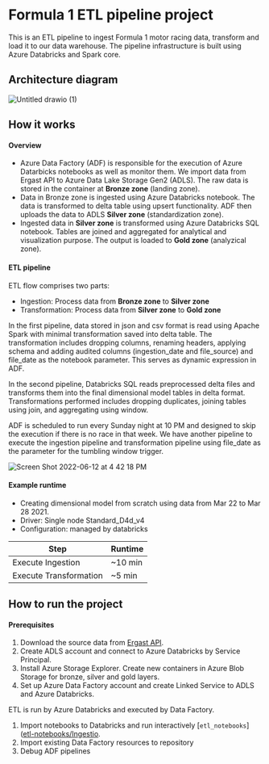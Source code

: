 # Formula 1 ETL pipeline project

This is an ETL pipeline to ingest Formula 1 motor racing data, transform and load it to our data warehouse. The pipeline infrastructure is built using Azure Databricks and Spark core. 

## Architecture diagram
![Untitled drawio (1)](https://user-images.githubusercontent.com/107358349/173245389-06a3bed0-573c-4139-b451-0966055d464b.png)

## How it works

#### Overview

- Azure Data Factory (ADF) is responsible for the execution of Azure Datarbicks notebooks as well as monitor them. We import data from Ergast API to Azure Data Lake Storage Gen2 (ADLS). The raw data is stored in the container at **Bronze zone** (landing zone).
- Data in Bronze zone is ingested using Azure Databricks notebook. The data is transformed to delta table using upsert functionality. ADF then uploads the data to ADLS **Silver zone** (standardization zone). 
- Ingested data in **Silver zone** is transformed using Azure Databricks SQL notebook. Tables are joined and aggregated for analytical and visualization purpose. The output is loaded to **Gold zone** (analyzical zone).

#### ETL pipeline

ETL flow comprises two parts:
- Ingestion: Process data from **Bronze zone** to **Silver zone**
- Transformation: Process data from **Silver zone** to **Gold zone**

In the first pipeline, data stored in json and csv format is read using Apache Spark with minimal transformation saved into delta table. The transformation includes dropping columns, renaming headers, applying schema and adding audited columns (ingestion_date and file_source) and file_date as the notebook parameter. This serves as dynamic expression in ADF.

In the second pipeline, Databricks SQL reads preprocessed delta files and transforms them into the final dimensional model tables in delta format. Transformations performed includes dropping duplicates, joining tables using join, and aggregating using window.

ADF is scheduled to run every Sunday night at 10 PM and designed to skip the execution if there is no race in that week. We have another pipeline to execute the ingestion pipeline and transformation pipeline using file_date as the parameter for the tumbling window trigger.

![Screen Shot 2022-06-12 at 4 42 18 PM](https://user-images.githubusercontent.com/107358349/173252855-6a50be95-d7a7-481c-9438-8ae9fdc7df28.png)

#### Example runtime

- Creating dimensional model from scratch using data from Mar 22 to Mar 28 2021.
- Driver: Single node Standard_D4d_v4
- Configuration: managed by databricks

| Step| Runtime|
|--|--|
|Execute Ingestion		|~10 min|	
|Execute Transformation		|~5 min|

## How to run the project

#### Prerequisites
1. Download the source data from [Ergast API](http://ergast.com/mrd/).
3. Create ADLS account and connect to Azure Databricks by Service Principal.
4. Install Azure Storage Explorer. Create new containers in Azure Blob Storage for bronze, silver and gold layers.
5. Set up Azure Data Factory account and create Linked Service to ADLS and Azure Databricks.

ETL is run by Azure Databricks and executed by Data Factory.
1. Import notebooks to Databricks and run interactively [`etl_notebooks`]([etl-notebooks/Ingestio](https://github.com/fionangq/databricks-Formula1-project/tree/main/etl_notebooks/).
2. Import existing Data Factory resources to repository
3. Debug ADF pipelines


